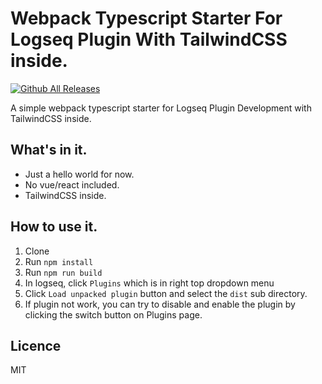 # Webpack Typescript Starter For Logseq Plugin With TailwindCSS inside.

[![Github All Releases](https://img.shields.io/github/downloads/vipzhicheng-starter/logseq-plugin-starter-tailwindcss/total.svg)](https://github.com/vipzhicheng-starter/logseq-plugin-starter-tailwindcss/releases)

A simple webpack typescript starter for Logseq Plugin Development with TailwindCSS inside.

## What's in it.

* Just a hello world for now.
* No vue/react included.
* TailwindCSS inside.

## How to use it.

1. Clone
2. Run `npm install`
3. Run `npm run build`
4. In logseq, click `Plugins` which is in right top dropdown menu
5. Click `Load unpacked plugin` button and select the `dist` sub directory.
6. If plugin not work, you can try to disable and enable the plugin by clicking the switch button on Plugins page.

## Licence
MIT
